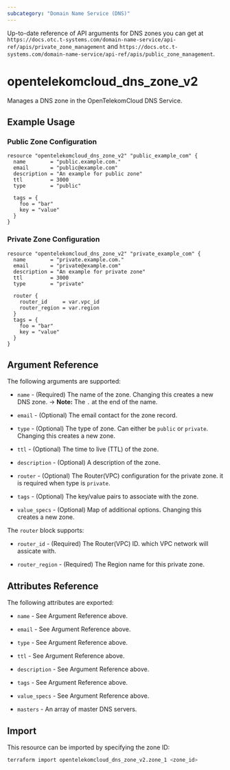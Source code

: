 ```yaml
---
subcategory: "Domain Name Service (DNS)"
---
```


Up-to-date reference of API arguments for DNS zones you can get at
`https://docs.otc.t-systems.com/domain-name-service/api-ref/apis/private_zone_management` and
`https://docs.otc.t-systems.com/domain-name-service/api-ref/apis/public_zone_management`.

# opentelekomcloud_dns_zone_v2

Manages a DNS zone in the OpenTelekomCloud DNS Service.

## Example Usage

### Public Zone Configuration

```hcl
resource "opentelekomcloud_dns_zone_v2" "public_example_com" {
  name        = "public.example.com."
  email       = "public@example.com"
  description = "An example for public zone"
  ttl         = 3000
  type        = "public"

  tags = {
    foo = "bar"
    key = "value"
  }
}
```

### Private Zone Configuration

```hcl
resource "opentelekomcloud_dns_zone_v2" "private_example_com" {
  name        = "private.example.com."
  email       = "private@example.com"
  description = "An example for private zone"
  ttl         = 3000
  type        = "private"

  router {
    router_id     = var.vpc_id
    router_region = var.region
  }
  tags = {
    foo = "bar"
    key = "value"
  }
}
```

## Argument Reference

The following arguments are supported:

* `name` - (Required) The name of the zone.   Changing this creates a new DNS zone.
-> **Note:** The `.` at the end of the name.

* `email` - (Optional) The email contact for the zone record.

* `type` - (Optional) The type of zone. Can either be `public` or `private`.
  Changing this creates a new zone.

* `ttl` - (Optional) The time to live (TTL) of the zone.

* `description` - (Optional) A description of the zone.

* `router` - (Optional) The Router(VPC) configuration for the private zone.
  it is required when type is `private`.

* `tags` - (Optional) The key/value pairs to associate with the zone.

* `value_specs` - (Optional) Map of additional options. Changing this creates a new zone.

The `router` block supports:

* `router_id` - (Required) The Router(VPC) ID. which VPC network will assicate with.

* `router_region` - (Required) The Region name for this private zone.

## Attributes Reference

The following attributes are exported:

* `name` - See Argument Reference above.

* `email` - See Argument Reference above.

* `type` - See Argument Reference above.

* `ttl` - See Argument Reference above.

* `description` - See Argument Reference above.

* `tags` - See Argument Reference above.

* `value_specs` - See Argument Reference above.

* `masters` - An array of master DNS servers.

## Import

This resource can be imported by specifying the zone ID:

```sh
terraform import opentelekomcloud_dns_zone_v2.zone_1 <zone_id>
```
